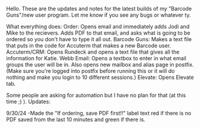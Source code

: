 Hello. 
These are the updates and notes for the latest builds of my "Barcode Guns"/new user program. 
Let me know if you see any bugs or whatever ty.

What everything does:
Order: Opens email and immediately adds Jodi and Mike to the recievers. Adds PDF to that email, and asks what is going to be ordered so you don't have to type it all out.
Barcode Guns: Makes a text file that puts in the code for Accuterm that makes a new Barcode user.
Accuterm/CRM: Opens Rundeck and opens a text file that gives all the information for Katie.
Webb Email: Opens a textbox to enter in what email groups the user will be in. Also opens new mailbox and alias page in postfix. (Make sure you're logged into postfix before running this or it will do nothing and make you login to 10 different sessions.)
Elevate: Opens Elevate tab.

Some people are asking for automation but I have no plan for that (at this time ;) ).
Updates:

9/30/24
 -Made the "If ordering, save PDF first!!" label text red if there is no PDF saved from the last 10 minutes and green if there is.
